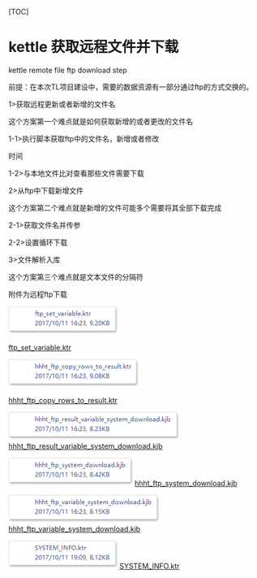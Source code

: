 [TOC]

# kettle 获取远程文件并下载



kettle remote file ftp download  step

前提：在本次TL项目建设中，需要的数据资源有一部分通过ftp的方式交换的。

1>获取远程更新或者新增的文件名

这个方案第一个难点就是如何获取新增的或者更改的文件名

1-1>执行脚本获取ftp中的文件名，新增或者修改

时间

1-2>与本地文件比对查看那些文件需要下载

2>从ftp中下载新增文件

这个方案第二个难点就是新增的文件可能多个需要将其全部下载完成

2-1>获取文件名并传参

2-2>设置循环下载

3>文件解析入库

这个方案第三个难点就是文本文件的分隔符

附件为远程ftp下载

![ftp_set_variable.ktr](../img_src/0dfefb224ec248689afea81f727bfcf3/attachment.png)

[ftp_set_variable.ktr](../img_src/FD8295EB28C84A528080D01B7BBD49E4/ftp_set_variable.ktr)

![hhht_ftp_copy_rows_to_result.ktr](../img_src/C04B2AEEDF9C450D9107586A47A5844B/attachment.png)

[hhht_ftp_copy_rows_to_result.ktr](../img_src/E61846925C6348859FECA9589B1EBDF7/hhht_ftp_copy_rows_to_result.ktf)

![hhht_ftp_result_variable_system_download.kjb](../img_src/4471F7A808FA405C829CA6B14F217B1A/attachment.png)
[hhht_ftp_result_variable_system_download.kjb](../img_src/5991B955EFF64D14B20DF5832E4DE6BF/hhht_ftp_result_variable_system_download.kjb)

![hhht_ftp_system_download.kjb](../img_src/C0AF2099C1024A239A2DFDAE1973434F/attachment.png)
[hhht_ftp_system_download.kjb](../img_src/15B220077B1B406A9091A17D3EB31CB7/hhht_ftp_system_download.kjb)

![hhht_ftp_variable_system_download.kjb](../img_src/B9C77523B339486AB4E515818D99BFEC/attachment.png)
[hhht_ftp_variable_system_download.kjb](../img_src/B8E5CDF4C1044258B3CB768FF85F1880/hhht_ftp_variable_system_download.kjb)

![SYSTEM_INFO.ktr](../img_src/3B5C8E6ECE3C4DD2AC0B4D7140897AB3/attachment.png)
[SYSTEM_INFO.ktr](../img_src/FC1BF674349F424E87F60286E8D6FFC7/SYSTEM_INFO.ktr)